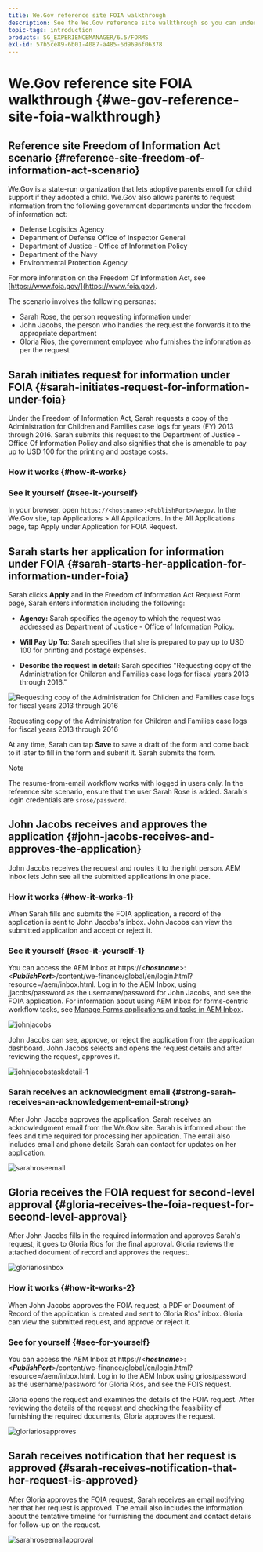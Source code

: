 ```yaml
---
title: We.Gov reference site FOIA walkthrough
description: See the We.Gov reference site walkthrough so you can understand how AEM Forms help governments receive and impart information requested by individuals under the Freedom of Information Act.
topic-tags: introduction
products: SG_EXPERIENCEMANAGER/6.5/FORMS
exl-id: 57b5ce89-6b01-4087-a485-6d9696f06378
---
```

# We.Gov reference site FOIA walkthrough {#we-gov-reference-site-foia-walkthrough}

## Reference site Freedom of Information Act scenario {#reference-site-freedom-of-information-act-scenario}

We.Gov is a state-run organization that lets adoptive parents enroll for child support if they adopted a child. We.Gov also allows parents to request information from the following government departments under the freedom of information act:

* Defense Logistics Agency
* Department of Defense Office of Inspector General
* Department of Justice - Office of Information Policy
* Department of the Navy
* Environmental Protection Agency

For more information on the Freedom Of Information Act, see [https://www.foia.gov/](https://www.foia.gov).

The scenario involves the following personas:

* Sarah Rose, the person requesting information under
* John Jacobs, the person who handles the request the forwards it to the appropriate department
* Gloria Rios, the government employee who furnishes the information as per the request

## Sarah initiates request for information under FOIA {#sarah-initiates-request-for-information-under-foia}

Under the Freedom of Information Act, Sarah requests a copy of the Administration for Children and Families case logs for years (FY) 2013 through 2016. Sarah submits this request to the Department of Justice - Office Of Information Policy and also signifies that she is amenable to pay up to USD 100 for the printing and postage costs.

### How it works {#how-it-works}

### See it yourself {#see-it-yourself}

In your browser, open `https://<hostname>:<PublishPort>/wegov`. In the We.Gov site, tap Applications &gt; All Applications. In the All Applications page, tap Apply under Application for FOIA Request.

## Sarah starts her application for information under FOIA {#sarah-starts-her-application-for-information-under-foia}

Sarah clicks **Apply** and in the Freedom of Information Act Request Form page, Sarah enters information including the following:

* **Agency:** Sarah specifies the agency to which the request was addressed as Department of Justice - Office of Information Policy.

* **Will Pay Up To**: Sarah specifies that she is prepared to pay up to USD 100 for printing and postage expenses.
* **Describe the request in detail**: Sarah specifies "Requesting copy of the Administration for Children and Families case logs for fiscal years 2013 through 2016."

![Requesting copy of the Administration for Children and Families case logs for fiscal years 2013 through 2016](assets/sarahfiosform.png)

Requesting copy of the Administration for Children and Families case logs for fiscal years 2013 through 2016

At any time, Sarah can tap **Save** to save a draft of the form and come back to it later to fill in the form and submit it. Sarah submits the form.

>[!NOTE]
>
>The resume-from-email workflow works with logged in users only. In the reference site scenario, ensure that the user Sarah Rose is added. Sarah's login credentials are `srose/password`.

## John Jacobs receives and approves the application {#john-jacobs-receives-and-approves-the-application}

John Jacobs receives the request and routes it to the right person. AEM Inbox lets John see all the submitted applications in one place.

### How it works {#how-it-works-1}

When Sarah fills and submits the FOIA application, a record of the application is sent to John Jacobs's inbox. John Jacobs can view the submitted application and accept or reject it.

### See it yourself {#see-it-yourself-1}

You can access the AEM Inbox at https://&lt;***hostname***&gt;:&lt;***PublishPort***&gt;/content/we-finance/global/en/login.html?resource=/aem/inbox.html. Log in to the AEM Inbox, using jjacobs/password as the username/password for John Jacobs, and see the FOIA application. For information about using AEM Inbox for forms-centric workflow tasks, see [Manage Forms applications and tasks in AEM Inbox](/help/forms/using/manage-applications-inbox.md).

![johnjacobs](assets/johnjacobs.png)

John Jacobs can see, approve, or reject the application from the application dashboard. John Jacobs selects and opens the request details and after reviewing the request, approves it.

![johnjacobstaskdetail-1](assets/johnjacobstaskdetail-1.png)

### <strong>Sarah receives an acknowledgment email</strong> {#strong-sarah-receives-an-acknowledgement-email-strong}

After John Jacobs approves the application, Sarah receives an acknowledgment email from the We.Gov site. Sarah is informed about the fees and time required for processing her application. The email also includes email and phone details Sarah can contact for updates on her application.

![sarahroseemail](assets/sarahroseemail.png)

## Gloria receives the FOIA request for second-level approval {#gloria-receives-the-foia-request-for-second-level-approval}

After John Jacobs fills in the required information and approves Sarah's request, it goes to Gloria Rios for the final approval. Gloria reviews the attached document of record and approves the request.

![gloriariosinbox](assets/gloriariosinbox.png)

### How it works {#how-it-works-2}

When John Jacobs approves the FOIA request, a PDF or Document of Record of the application is created and sent to Gloria Rios' inbox. Gloria can view the submitted request, and approve or reject it.

### See for yourself {#see-for-yourself}

You can access the AEM Inbox at https://&lt;***hostname***&gt;:&lt;***PublishPort***&gt;/content/we-finance/global/en/login.html?resource=/aem/inbox.html. Log in to the AEM Inbox using grios/password as the username/password for Gloria Rios, and see the FOIS request.

Gloria opens the request and examines the details of the FOIA request. After reviewing the details of the request and checking the feasibility of furnishing the required documents, Gloria approves the request.

![gloriariosapproves](assets/gloriariosapproves.png)

## Sarah receives notification that her request is approved {#sarah-receives-notification-that-her-request-is-approved}

After Gloria approves the FOIA request, Sarah receives an email notifying her that her request is approved. The email also includes the information about the tentative timeline for furnishing the document and contact details for follow-up on the request.

![sarahroseemailapproval](assets/sarahroseemailapproval.png)
